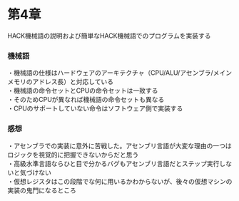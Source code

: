 # 第4章
HACK機械語の説明および簡単なHACK機械語でのプログラムを実装する  

### 機械語
・機械語の仕様はハードウェアのアーキテクチャ（CPU/ALU/アセンブラ/メインメモリのアドレス長）と対応している  
・機械語の命令セットとCPUの命令セットは一致する  
・そのためCPUが異なれば機械語の命令セットも異なる  
・CPUのサポートしていない命令はソフトウェア側で実装する

### 感想
・アセンブラでの実装に意外に苦戦した。アセンブリ言語が大変な理由の一つはロジックを視覚的に把握できないからだと思う  
・高級水準言語ならひと目で分かるバグもアセンブリ言語だとステップ実行しないと気づけない  
・仮想レジスタはこの段階でな何に用いるかわからないが、後々の仮想マシンの実装の鬼門になるところ  
